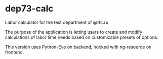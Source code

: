 # dep73-calc
Labor calculator for the test department of @rtc.ru

The purpose of the application is letting users to create and modify calculations of labor time needs based on customizable presets of options.

This version uses Python-Eve on backend, hooked with ng-resource on frontend. 
